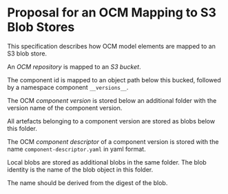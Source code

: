 # Proposal for an OCM Mapping to S3 Blob Stores

This specification describes how OCM model elements are mapped to an S3
blob store.

An *OCM repository* is mapped to an *S3 bucket*.

The component id is mapped to an object path below this bucked, followed
by a namespace component `__versions__`.

The OCM *component version* is stored below an additional folder with the
version name of the component version.

All artefacts belonging to a component version are stored as blobs below
this folder.

The OCM *component descriptor* of a component version is stored with the
name `component-descriptor.yaml` in yaml format.

Local blobs are stored as additional blobs in the same folder. The
blob identity is the name of the blob object in this folder.

The name should be derived from the digest of the blob.